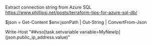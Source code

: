 
Extract connection string from Azure SQL
https://www.phillipsj.net/posts/terraform-tips-for-azure-sql-db/

$json = Get-Content $env:jsonPath | Out-String | ConvertFrom-Json

Write-Host "##vso[task.setvariable variable=MyNewIp]$($json.public_ip_address.value)"


